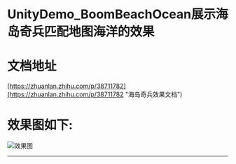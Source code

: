 # UnityDemo_BoomBeachOcean展示海岛奇兵匹配地图海洋的效果

# 文档地址
[https://zhuanlan.zhihu.com/p/38711782](https://zhuanlan.zhihu.com/p/38711782 "海岛奇兵效果文档")

# 效果图如下:
![效果图](https://github.com/xieliujian/UnityDemo_BoomBeachOcean/blob/master/Snapshot/BoomBeachOcean/Ocean.png)
****
